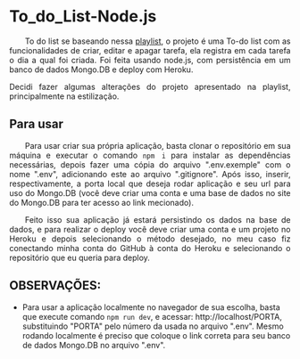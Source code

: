 # To_do_List-Node.js
<p align="justify">&emsp;&emsp;To do list se baseando nessa <a href="https://youtube.com/playlist?list=PLR8JXremim5BhTIEpqbHcVkdeYE6lUaNh">playlist</a>, o projeto é uma To-do list com as funcionalidades de criar, editar e apagar tarefa, ela registra em cada tarefa o dia a qual foi criada. Foi feita usando node.js, com persistência em um banco de dados Mongo.DB e deploy com Heroku.</p>
<p align="justify">Decidi fazer algumas alterações do projeto apresentado na playlist, principalmente na estilização.</p>

## Para usar
<p align="justify">&emsp;&emsp;Para usar criar sua própria aplicação, basta clonar o repositório em sua máquina e executar o comando <code>npm i</code> para instalar as dependências necessárias, depois fazer uma cópia do arquivo ".env.exemple" com o nome ".env", adicionando este ao arquivo ".gitignore". Após isso, inserir, respectivamente, a porta local que deseja rodar aplicação e seu url para uso do Mongo.DB (você deve criar uma conta e uma base de dados no site do Mongo.DB para ter acesso ao link mecionado).</p>
<p align="justify">&emsp;&emsp;Feito isso sua aplicação já estará persistindo os dados na base de dados, e para realizar o deploy você deve criar uma conta e um projeto no Heroku e depois selecionando o método desejado, no meu caso fiz conectando minha conta do GitHub à conta do Heroku e selecionando o repositório que eu queria para deploy.</p>

## OBSERVAÇÕES:
- Para usar a aplicação localmente no navegador de sua escolha, basta que execute comando <code>npm run dev</code>, e acessar: http://localhost/PORTA, substituindo "PORTA" pelo número da usada no arquivo ".env". Mesmo rodando localmente é preciso que coloque o link correta para seu banco de dados Mongo.DB no arquivo ".env".

